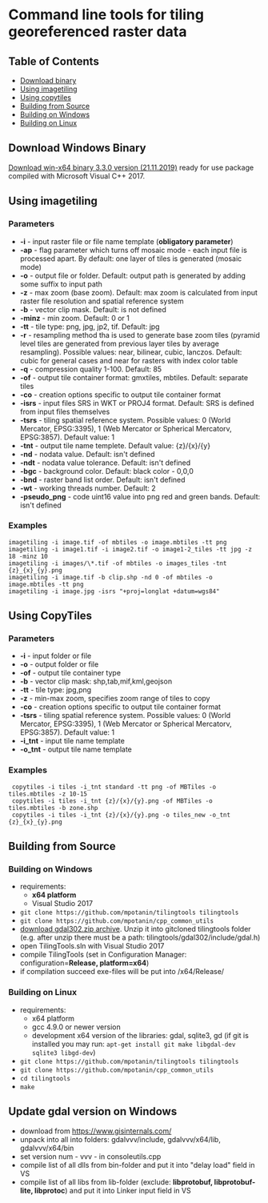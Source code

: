 # Command line tools for tiling georeferenced raster data

## Table of Contents
  * [Download binary](#download-windows-binary)
  * [Using imagetiling](#using-imagetiling)
  * [Using copytiles](#using-copytiles)
  * [Building from Source](#building-from-source)
   * [Building on Windows](#building-on-windows)
   * [Building on Linux](#building-on-linux)
    
  
## Download Windows Binary
[Download win-x64 binary 3.3.0 version (21.11.2019)](https://github.com/mpotanin/binaries/blob/master/tilingtools_win_x64_3.3.0.zip) ready for use package compiled with Microsoft Visual C++ 2017.

## Using imagetiling

### Parameters
* **-i** - input raster file or file name template (**obligatory parameter**)
* **-ap** - flag parameter which turns off mosaic mode - each input file is processed apart. By default: one layer of tiles is generated (mosaic mode)
* **-o** - output file or folder. Default: output path is generated by adding some suffix to input path
* **-z** - max zoom (base zoom). Default: max zoom is calculated from input raster file resolution and spatial reference system
* **-b** - vector clip mask. Default: is not defined
* **-minz** - min zoom. Default: 0 or 1
* **-tt** - tile type: png, jpg, jp2, tif. Default: jpg
* **-r** - resampling method tha is used to generate base zoom tiles (pyramid level tiles are generated from previous layer tiles by average resampling). Possible values: near, bilinear, cubic, lanczos. Default: cubic for general cases and near for rasters with index color table
* **-q** - compression quality 1-100. Default: 85
* **-of** - output tile container format: gmxtiles, mbtiles. Default: separate tiles 
* **-co** - creation options specific to output tile container format
* **-isrs** - input files SRS in WKT or PROJ4 format. Default: SRS is defined from input files themselves 
* **-tsrs** - tiling spatial reference system. Possible values: 0 (World Mercator, EPSG:3395), 1 (Web Mercator or Spherical Mercatorv, EPSG:3857). Default value: 1 
* **-tnt** - output tile name templete. Default value: {z}/{x}/{y}
* **-nd** - nodata value. Default: isn't defined
* **-ndt** - nodata value tolerance. Default: isn't defined
* **-bgc** - background color. Default: black color - 0,0,0
* **-bnd** - raster band list order. Default: isn't defined
* **-wt** - working threads number. Default: 2
* **-pseudo_png** - code uint16 value into png red and green bands. Default: isn't defined

### Examples
```
imagetiling -i image.tif -of mbtiles -o image.mbtiles -tt png
imagetiling -i image1.tif -i image2.tif -o image1-2_tiles -tt jpg -z 18 -minz 10
imagetiling -i images/\*.tif -of mbtiles -o images_tiles -tnt {z}_{x}_{y}.png
imagetiling -i image.tif -b clip.shp -nd 0 -of mbtiles -o image.mbtiles -tt png
imagetiling -i image.jpg -isrs "+proj=longlat +datum=wgs84"
```

## Using CopyTiles
### Parameters
* **-i** - input folder or file
* **-o** - output folder or file 
* **-of** - output tile container type
* **-b** - vector clip mask: shp,tab,mif,kml,geojson
* **-tt** - tile type: jpg,png
* **-z** - min-max zoom, specifies zoom range of tiles to copy 
* **-co** - creation options specific to output tile container format
* **-tsrs** - tiling spatial reference system. Possible values: 0 (World Mercator, EPSG:3395), 1 (Web Mercator or Spherical Mercatorv, EPSG:3857). Default value: 1 
* **-i_tnt** - input tile name template
* **-o_tnt** - output tile name template

### Examples
```
 copytiles -i tiles -i_tnt standard -tt png -of MBTiles -o tiles.mbtiles -z 10-15
 copytiles -i tiles -i_tnt {z}/{x}/{y}.png -of MBTiles -o tiles.mbtiles -b zone.shp
 copytiles -i tiles -i_tnt {z}/{x}/{y}.png -o tiles_new -o_tnt {z}_{x}_{y}.png 
```

## Building from Source
### Building on Windows
* requirements:
  * **x64 platform**
  * Visual Studio 2017
* ```git clone https://github.com/mpotanin/tilingtools tilingtools``` 
* ```git clone https://github.com/mpotanin/cpp_common_utils```
* [download gdal302.zip archive](https://github.com/mpotanin/binaries/blob/master/gdal302.zip). Unzip it into gitcloned tilingtools folder (e.g. after unzip there must be a path: tilingtools/gdal302/include/gdal.h)
* open TilingTools.sln with Visual Studio 2017
* compile TilingTools (set in Configuration Manager: configuration=**Release, platform=x64**)
* if compilation succeed exe-files will be put into /x64/Release/

### Building on Linux
* requirements:
  * x64 platform
  * gcc 4.9.0 or newer version
  * development x64 version of the libraries: gdal, sqlite3, gd (if git is installed you may run: ```apt-get install git make libgdal-dev sqlite3 libgd-dev```)
* ```git clone https://github.com/mpotanin/tilingtools tilingtools``` 
* ```git clone https://github.com/mpotanin/cpp_common_utils```  
* ```cd tilingtools```
* ```make```

## Update gdal version on Windows
* download from https://www.gisinternals.com/
* unpack into all into folders: gdalvvv/include, gdalvvv/x64/lib, gdalvvv/x64/bin
* set version num - vvv - in consoleutils.cpp
* compile list of all dlls from bin-folder and put it into "delay load" field in VS
* compile list of all libs from lib-folder (exclude: **libprotobuf, libprotobuf-lite, libprotoc**) and put it into Linker input field in VS


